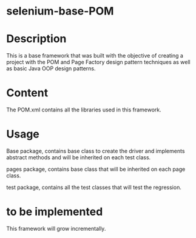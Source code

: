 # selenium-base-POM
# Description

This is a base framework that was built with the objective of creating a project with the POM and Page Factory design pattern techniques as well as basic Java OOP design patterns.

# Content

The POM.xml contains all the libraries used in this framework.

# Usage

Base package, contains base class to create the driver and implements abstract methods and will be inherited on each test class.

pages package, contains base class that will be inherited on each page class.

test package, contains all the test classes that will test the regression.

# to be implemented

This framework will grow incrementally.




